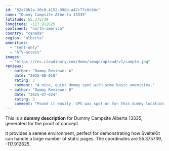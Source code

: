 ```yaml
---
id: "82a70b2a-38c0-4152-998d-a47c77c8c94c"
name: "Dummy Campsite Alberta 13335"
latitude: 55.375739
longitude: -117.912625
continent: "north-america"
country: "canada"
region: "alberta"
amenities:
  - "tent-only"
  - "ATV-access"
images:
  - "https://res.cloudinary.com/demo/image/upload/v1/sample.jpg"
reviews:
  - author: "Dummy Reviewer A"
    date: "2025-08-010"
    rating: 3
    comment: "A nice, quiet dummy spot with some basic amenities."
  - author: "Dummy Reviewer B"
    date: "2025-07-024"
    rating: 3
    comment: "Found it easily. GPS was spot on for this dummy location."
---
```


This is a **dummy description** for Dummy Campsite Alberta 13335, generated for the proof of concept.

It provides a serene environment, perfect for demonstrating how SvelteKit can handle a large number of static pages. The coordinates are 55.375739, -117.912625.
